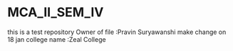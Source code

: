# MCA_II_SEM_IV
this is a test repository
Owner of file :Pravin Suryawanshi
make change on 18 jan college name :Zeal College

